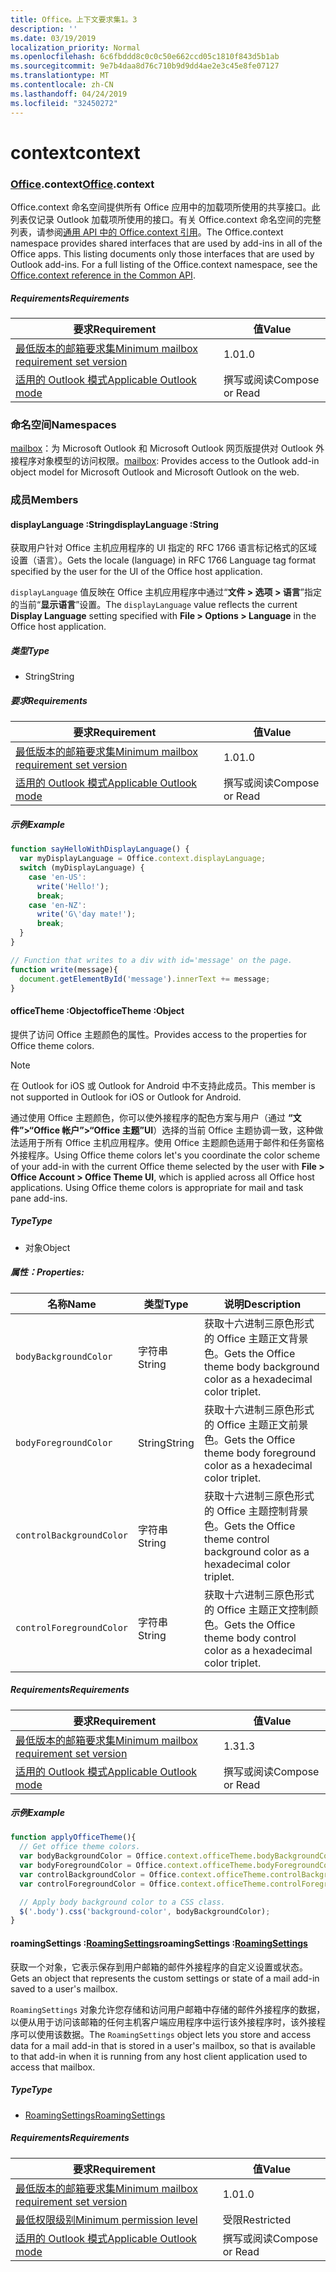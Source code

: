 ```yaml
---
title: Office。上下文要求集1。3
description: ''
ms.date: 03/19/2019
localization_priority: Normal
ms.openlocfilehash: 6c6fbddd8c0c0c50e662ccd05c1810f843d5b1ab
ms.sourcegitcommit: 9e7b4daa8d76c710b9d9dd4ae2e3c45e8fe07127
ms.translationtype: MT
ms.contentlocale: zh-CN
ms.lasthandoff: 04/24/2019
ms.locfileid: "32450272"
---
```

# <a name="context"></a><span data-ttu-id="f727b-102">context</span><span class="sxs-lookup"><span data-stu-id="f727b-102">context</span></span>

### <a name="officeofficemdcontext"></a><span data-ttu-id="f727b-103">[Office](Office.md).context</span><span class="sxs-lookup"><span data-stu-id="f727b-103">[Office](Office.md).context</span></span>

<span data-ttu-id="f727b-p101">Office.context 命名空间提供所有 Office 应用中的加载项所使用的共享接口。此列表仅记录 Outlook 加载项所使用的接口。有关 Office.context 命名空间的完整列表，请参阅[通用 API 中的 Office.context 引用](/javascript/api/office/office.context)。</span><span class="sxs-lookup"><span data-stu-id="f727b-p101">The Office.context namespace provides shared interfaces that are used by add-ins in all of the Office apps. This listing documents only those interfaces that are used by Outlook add-ins. For a full listing of the Office.context namespace, see the [Office.context reference in the Common API](/javascript/api/office/office.context).</span></span>

##### <a name="requirements"></a><span data-ttu-id="f727b-106">Requirements</span><span class="sxs-lookup"><span data-stu-id="f727b-106">Requirements</span></span>

|<span data-ttu-id="f727b-107">要求</span><span class="sxs-lookup"><span data-stu-id="f727b-107">Requirement</span></span>| <span data-ttu-id="f727b-108">值</span><span class="sxs-lookup"><span data-stu-id="f727b-108">Value</span></span>|
|---|---|
|[<span data-ttu-id="f727b-109">最低版本的邮箱要求集</span><span class="sxs-lookup"><span data-stu-id="f727b-109">Minimum mailbox requirement set version</span></span>](/office/dev/add-ins/reference/requirement-sets/outlook-api-requirement-sets)| <span data-ttu-id="f727b-110">1.0</span><span class="sxs-lookup"><span data-stu-id="f727b-110">1.0</span></span>|
|[<span data-ttu-id="f727b-111">适用的 Outlook 模式</span><span class="sxs-lookup"><span data-stu-id="f727b-111">Applicable Outlook mode</span></span>](/outlook/add-ins/#extension-points)| <span data-ttu-id="f727b-112">撰写或阅读</span><span class="sxs-lookup"><span data-stu-id="f727b-112">Compose or Read</span></span>|

### <a name="namespaces"></a><span data-ttu-id="f727b-113">命名空间</span><span class="sxs-lookup"><span data-stu-id="f727b-113">Namespaces</span></span>

<span data-ttu-id="f727b-114">[mailbox](office.context.mailbox.md)：为 Microsoft Outlook 和 Microsoft Outlook 网页版提供对 Outlook 外接程序对象模型的访问权限。</span><span class="sxs-lookup"><span data-stu-id="f727b-114">[mailbox](office.context.mailbox.md): Provides access to the Outlook add-in object model for Microsoft Outlook and Microsoft Outlook on the web.</span></span>

### <a name="members"></a><span data-ttu-id="f727b-115">成员</span><span class="sxs-lookup"><span data-stu-id="f727b-115">Members</span></span>

####  <a name="displaylanguage-string"></a><span data-ttu-id="f727b-116">displayLanguage :String</span><span class="sxs-lookup"><span data-stu-id="f727b-116">displayLanguage :String</span></span>

<span data-ttu-id="f727b-117">获取用户针对 Office 主机应用程序的 UI 指定的 RFC 1766 语言标记格式的区域设置（语言）。</span><span class="sxs-lookup"><span data-stu-id="f727b-117">Gets the locale (language) in RFC 1766 Language tag format specified by the user for the UI of the Office host application.</span></span>

<span data-ttu-id="f727b-118">`displayLanguage` 值反映在 Office 主机应用程序中通过“**文件 > 选项 > 语言**”指定的当前“**显示语言**”设置。</span><span class="sxs-lookup"><span data-stu-id="f727b-118">The `displayLanguage` value reflects the current **Display Language** setting specified with **File > Options > Language** in the Office host application.</span></span>

##### <a name="type"></a><span data-ttu-id="f727b-119">类型</span><span class="sxs-lookup"><span data-stu-id="f727b-119">Type</span></span>

*   <span data-ttu-id="f727b-120">String</span><span class="sxs-lookup"><span data-stu-id="f727b-120">String</span></span>

##### <a name="requirements"></a><span data-ttu-id="f727b-121">要求</span><span class="sxs-lookup"><span data-stu-id="f727b-121">Requirements</span></span>

|<span data-ttu-id="f727b-122">要求</span><span class="sxs-lookup"><span data-stu-id="f727b-122">Requirement</span></span>| <span data-ttu-id="f727b-123">值</span><span class="sxs-lookup"><span data-stu-id="f727b-123">Value</span></span>|
|---|---|
|[<span data-ttu-id="f727b-124">最低版本的邮箱要求集</span><span class="sxs-lookup"><span data-stu-id="f727b-124">Minimum mailbox requirement set version</span></span>](/office/dev/add-ins/reference/requirement-sets/outlook-api-requirement-sets)| <span data-ttu-id="f727b-125">1.0</span><span class="sxs-lookup"><span data-stu-id="f727b-125">1.0</span></span>|
|[<span data-ttu-id="f727b-126">适用的 Outlook 模式</span><span class="sxs-lookup"><span data-stu-id="f727b-126">Applicable Outlook mode</span></span>](/outlook/add-ins/#extension-points)| <span data-ttu-id="f727b-127">撰写或阅读</span><span class="sxs-lookup"><span data-stu-id="f727b-127">Compose or Read</span></span>|

##### <a name="example"></a><span data-ttu-id="f727b-128">示例</span><span class="sxs-lookup"><span data-stu-id="f727b-128">Example</span></span>

```javascript
function sayHelloWithDisplayLanguage() {
  var myDisplayLanguage = Office.context.displayLanguage;
  switch (myDisplayLanguage) {
    case 'en-US':
      write('Hello!');
      break;
    case 'en-NZ':
      write('G\'day mate!');
      break;
  }
}

// Function that writes to a div with id='message' on the page.
function write(message){
  document.getElementById('message').innerText += message;
}
```

####  <a name="officetheme-object"></a><span data-ttu-id="f727b-129">officeTheme :Object</span><span class="sxs-lookup"><span data-stu-id="f727b-129">officeTheme :Object</span></span>

<span data-ttu-id="f727b-130">提供了访问 Office 主题颜色的属性。</span><span class="sxs-lookup"><span data-stu-id="f727b-130">Provides access to the properties for Office theme colors.</span></span>

> [!NOTE]
> <span data-ttu-id="f727b-131">在 Outlook for iOS 或 Outlook for Android 中不支持此成员。</span><span class="sxs-lookup"><span data-stu-id="f727b-131">This member is not supported in Outlook for iOS or Outlook for Android.</span></span>

<span data-ttu-id="f727b-p102">通过使用 Office 主题颜色，你可以使外接程序的配色方案与用户（通过 **“文件”>“Office 帐户”>“Office 主题”UI**）选择的当前 Office 主题协调一致，这种做法适用于所有 Office 主机应用程序。使用 Office 主题颜色适用于邮件和任务窗格外接程序。</span><span class="sxs-lookup"><span data-stu-id="f727b-p102">Using Office theme colors let's you coordinate the color scheme of your add-in with the current Office theme selected by the user with **File > Office Account > Office Theme UI**, which is applied across all Office host applications. Using Office theme colors is appropriate for mail and task pane add-ins.</span></span>

##### <a name="type"></a><span data-ttu-id="f727b-134">Type</span><span class="sxs-lookup"><span data-stu-id="f727b-134">Type</span></span>

*   <span data-ttu-id="f727b-135">对象</span><span class="sxs-lookup"><span data-stu-id="f727b-135">Object</span></span>

##### <a name="properties"></a><span data-ttu-id="f727b-136">属性：</span><span class="sxs-lookup"><span data-stu-id="f727b-136">Properties:</span></span>

|<span data-ttu-id="f727b-137">名称</span><span class="sxs-lookup"><span data-stu-id="f727b-137">Name</span></span>| <span data-ttu-id="f727b-138">类型</span><span class="sxs-lookup"><span data-stu-id="f727b-138">Type</span></span>| <span data-ttu-id="f727b-139">说明</span><span class="sxs-lookup"><span data-stu-id="f727b-139">Description</span></span>|
|---|---|---|
|`bodyBackgroundColor`| <span data-ttu-id="f727b-140">字符串</span><span class="sxs-lookup"><span data-stu-id="f727b-140">String</span></span>|<span data-ttu-id="f727b-141">获取十六进制三原色形式的 Office 主题正文背景色。</span><span class="sxs-lookup"><span data-stu-id="f727b-141">Gets the Office theme body background color as a hexadecimal color triplet.</span></span>|
|`bodyForegroundColor`| <span data-ttu-id="f727b-142">String</span><span class="sxs-lookup"><span data-stu-id="f727b-142">String</span></span>|<span data-ttu-id="f727b-143">获取十六进制三原色形式的 Office 主题正文前景色。</span><span class="sxs-lookup"><span data-stu-id="f727b-143">Gets the Office theme body foreground color as a hexadecimal color triplet.</span></span>|
|`controlBackgroundColor`| <span data-ttu-id="f727b-144">字符串</span><span class="sxs-lookup"><span data-stu-id="f727b-144">String</span></span>|<span data-ttu-id="f727b-145">获取十六进制三原色形式的 Office 主题控制背景色。</span><span class="sxs-lookup"><span data-stu-id="f727b-145">Gets the Office theme control background color as a hexadecimal color triplet.</span></span>|
|`controlForegroundColor`| <span data-ttu-id="f727b-146">字符串</span><span class="sxs-lookup"><span data-stu-id="f727b-146">String</span></span>|<span data-ttu-id="f727b-147">获取十六进制三原色形式的 Office 主题正文控制颜色。</span><span class="sxs-lookup"><span data-stu-id="f727b-147">Gets the Office theme body control color as a hexadecimal color triplet.</span></span>|

##### <a name="requirements"></a><span data-ttu-id="f727b-148">Requirements</span><span class="sxs-lookup"><span data-stu-id="f727b-148">Requirements</span></span>

|<span data-ttu-id="f727b-149">要求</span><span class="sxs-lookup"><span data-stu-id="f727b-149">Requirement</span></span>| <span data-ttu-id="f727b-150">值</span><span class="sxs-lookup"><span data-stu-id="f727b-150">Value</span></span>|
|---|---|
|[<span data-ttu-id="f727b-151">最低版本的邮箱要求集</span><span class="sxs-lookup"><span data-stu-id="f727b-151">Minimum mailbox requirement set version</span></span>](/office/dev/add-ins/reference/requirement-sets/outlook-api-requirement-sets)| <span data-ttu-id="f727b-152">1.3</span><span class="sxs-lookup"><span data-stu-id="f727b-152">1.3</span></span>|
|[<span data-ttu-id="f727b-153">适用的 Outlook 模式</span><span class="sxs-lookup"><span data-stu-id="f727b-153">Applicable Outlook mode</span></span>](/outlook/add-ins/#extension-points)| <span data-ttu-id="f727b-154">撰写或阅读</span><span class="sxs-lookup"><span data-stu-id="f727b-154">Compose or Read</span></span>|

##### <a name="example"></a><span data-ttu-id="f727b-155">示例</span><span class="sxs-lookup"><span data-stu-id="f727b-155">Example</span></span>

```javascript
function applyOfficeTheme(){
  // Get office theme colors.
  var bodyBackgroundColor = Office.context.officeTheme.bodyBackgroundColor;
  var bodyForegroundColor = Office.context.officeTheme.bodyForegroundColor;
  var controlBackgroundColor = Office.context.officeTheme.controlBackgroundColor
  var controlForegroundColor = Office.context.officeTheme.controlForegroundColor;

  // Apply body background color to a CSS class.
  $('.body').css('background-color', bodyBackgroundColor);
}
```

####  <a name="roamingsettings-roamingsettingsjavascriptapioutlook13officeroamingsettings"></a><span data-ttu-id="f727b-156">roamingSettings :[RoamingSettings](/javascript/api/outlook_1_3/office.RoamingSettings)</span><span class="sxs-lookup"><span data-stu-id="f727b-156">roamingSettings :[RoamingSettings](/javascript/api/outlook_1_3/office.RoamingSettings)</span></span>

<span data-ttu-id="f727b-157">获取一个对象，它表示保存到用户邮箱的邮件外接程序的自定义设置或状态。</span><span class="sxs-lookup"><span data-stu-id="f727b-157">Gets an object that represents the custom settings or state of a mail add-in saved to a user's mailbox.</span></span>

<span data-ttu-id="f727b-158">`RoamingSettings` 对象允许您存储和访问用户邮箱中存储的邮件外接程序的数据，以便从用于访问该邮箱的任何主机客户端应用程序中运行该外接程序时，该外接程序可以使用该数据。</span><span class="sxs-lookup"><span data-stu-id="f727b-158">The `RoamingSettings` object lets you store and access data for a mail add-in that is stored in a user's mailbox, so that is available to that add-in when it is running from any host client application used to access that mailbox.</span></span>

##### <a name="type"></a><span data-ttu-id="f727b-159">Type</span><span class="sxs-lookup"><span data-stu-id="f727b-159">Type</span></span>

*   [<span data-ttu-id="f727b-160">RoamingSettings</span><span class="sxs-lookup"><span data-stu-id="f727b-160">RoamingSettings</span></span>](/javascript/api/outlook_1_3/office.RoamingSettings)

##### <a name="requirements"></a><span data-ttu-id="f727b-161">Requirements</span><span class="sxs-lookup"><span data-stu-id="f727b-161">Requirements</span></span>

|<span data-ttu-id="f727b-162">要求</span><span class="sxs-lookup"><span data-stu-id="f727b-162">Requirement</span></span>| <span data-ttu-id="f727b-163">值</span><span class="sxs-lookup"><span data-stu-id="f727b-163">Value</span></span>|
|---|---|
|[<span data-ttu-id="f727b-164">最低版本的邮箱要求集</span><span class="sxs-lookup"><span data-stu-id="f727b-164">Minimum mailbox requirement set version</span></span>](/office/dev/add-ins/reference/requirement-sets/outlook-api-requirement-sets)| <span data-ttu-id="f727b-165">1.0</span><span class="sxs-lookup"><span data-stu-id="f727b-165">1.0</span></span>|
|[<span data-ttu-id="f727b-166">最低权限级别</span><span class="sxs-lookup"><span data-stu-id="f727b-166">Minimum permission level</span></span>](/outlook/add-ins/understanding-outlook-add-in-permissions)| <span data-ttu-id="f727b-167">受限</span><span class="sxs-lookup"><span data-stu-id="f727b-167">Restricted</span></span>|
|[<span data-ttu-id="f727b-168">适用的 Outlook 模式</span><span class="sxs-lookup"><span data-stu-id="f727b-168">Applicable Outlook mode</span></span>](/outlook/add-ins/#extension-points)| <span data-ttu-id="f727b-169">撰写或阅读</span><span class="sxs-lookup"><span data-stu-id="f727b-169">Compose or Read</span></span>|
